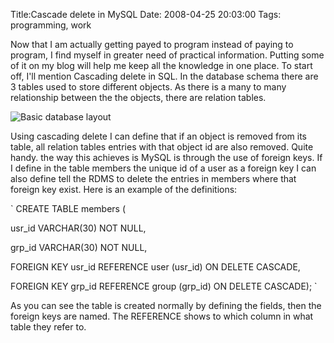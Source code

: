 Title:Cascade delete in MySQL
Date: 2008-04-25 20:03:00
Tags: programming, work

Now that I am actually getting payed to program instead of paying to program,
I find myself in greater need of practical information. Putting some of it on
my blog will help me keep all the knowledge in one place. To start off, I'll
mention Cascading delete in SQL. In the database schema there are 3 tables
used to store different objects. As there is a many to many relationship
between the the objects, there are relation tables.

![Basic database layout](
/db-layout.png)

Using cascading delete I can define that if an object is removed from its
table, all relation tables entries with that object id are also removed. Quite
handy. the way this achieves is MySQL is through the use of foreign keys. If I
define in the table members the unique id of a user as a foreign key I can
also define tell the RDMS to delete the entries in members where that foreign
key exist. Here is an example of the definitions:

  

` CREATE TABLE members (

usr_id VARCHAR(30) NOT NULL,

grp_id VARCHAR(30) NOT NULL,

FOREIGN KEY usr_id REFERENCE user (usr_id) ON DELETE CASCADE,

FOREIGN KEY grp_id REFERENCE group (grp_id) ON DELETE CASCADE); `

  

As you can see the table is created normally by defining the fields, then the
foreign keys are named. The REFERENCE shows to which column in what table they
refer to.

